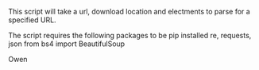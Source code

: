 This script will take a url, download location and electments to parse
for a specified URL. 

The script requires the following packages to be pip installed
re,
requests,
json
from bs4 import BeautifulSoup

Owen
